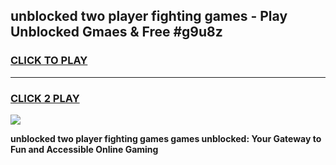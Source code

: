 
## unblocked two player fighting games - Play Unblocked Gmaes & Free #g9u8z
<h3>
<a href="https://news.freeplayer.one?title=unblocked_two_player_fighting_games&ref=03M">CLICK TO PLAY</a></h3>
<hr>

<h3>
<a href="https://news.freeplayer.one?title=unblocked_two_player_fighting_games&ref=03M">CLICK 2 PLAY</a>
  
</h3>

<a href="https://news.freeplayer.one?title=unblocked_two_player_fighting_games&ref=03M"><img src="https://clearcache.store/games.png"></a>


**unblocked two player fighting games games unblocked: Your Gateway to Fun and Accessible Online Gaming**
